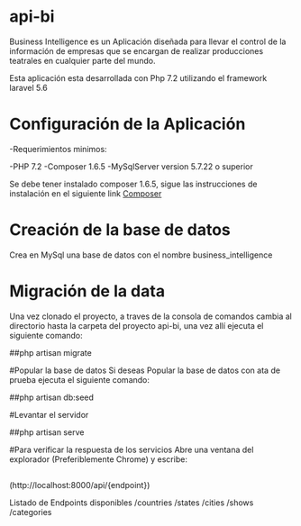 # api-bi

Business Intelligence es un Aplicación diseñada para llevar el control de la información de empresas que se encargan de realizar producciones teatrales en cualquier parte del mundo.

Esta aplicación esta desarrollada con Php 7.2 utilizando el framework laravel 5.6

# Configuración de la Aplicación 

-Requerimientos minimos:
>
-PHP 7.2
-Composer 1.6.5
-MySqlServer version 5.7.22 o superior

Se debe tener instalado composer 1.6.5, sigue las instrucciones de instalación en el siguiente link [Composer](https://getcomposer.org/download/)

# Creación de la base de datos
Crea en MySql una base de datos con el nombre business_intelligence

# Migración de la data
Una vez clonado el proyecto, a traves de la consola de comandos cambia al directorio hasta la carpeta del proyecto api-bi, una vez allí ejecuta el siguiente comando:

##php artisan migrate

#Popular la base de datos
Si deseas Popular la base de datos con ata de prueba ejecuta el siguiente comando:

##php artisan db:seed

#Levantar el servidor

##php artisan serve

#Para verificar la respuesta de los servicios
Abre una ventana del explorador (Preferiblemente Chrome) y escribe: 
##
(http://localhost:8000/api/{endpoint})

Listado de Endpoints disponibles
/countries
/states
/cities
/shows
/categories
